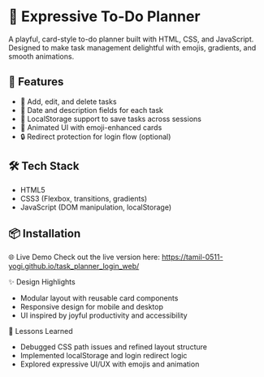# 🌟 Expressive To-Do Planner

A playful, card-style to-do planner built with HTML, CSS, and JavaScript. Designed to make task management delightful with emojis, gradients, and smooth animations.

## 🚀 Features

- 📝 Add, edit, and delete tasks
- 📅 Date and description fields for each task
- 💾 LocalStorage support to save tasks across sessions
- 🎨 Animated UI with emoji-enhanced cards
- 🔒 Redirect protection for login flow (optional)

## 🛠️ Tech Stack

- HTML5
- CSS3 (Flexbox, transitions, gradients)
- JavaScript (DOM manipulation, localStorage)

## 📦 Installation

🌐 Live Demo
Check out the live version here: https://tamil-0511-yogi.github.io/task_planner_login_web/

✨ Design Highlights
- Modular layout with reusable card components
- Responsive design for mobile and desktop
- UI inspired by joyful productivity and accessibility

🧠 Lessons Learned
- Debugged CSS path issues and refined layout structure
- Implemented localStorage and login redirect logic
- Explored expressive UI/UX with emojis and animation

